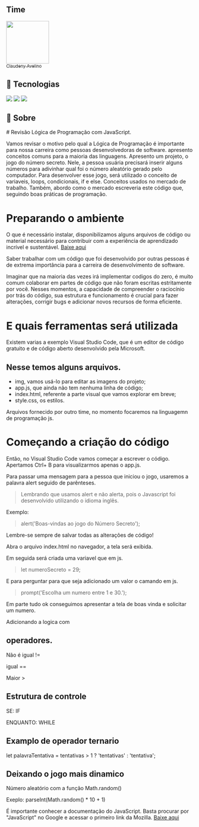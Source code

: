 <h2>Time</h2>

[<img loading="lazy" src="https://avatars.githubusercontent.com/u/79340989?s=400&u=fcfb57bc9a07b8ce0eeae1195e243bb1cb56f6d8&v=4" width=115><br><sub>Claudeny Avelino</sub>](https://github.com/ClaudenyAvelino)

## 🚀 Tecnologias
<div>
  <img src="https://img.shields.io/badge/HTML-239120?style=for-the-badge&logo=html5&logoColor=white">
  <img src="https://img.shields.io/badge/CSS-239120?&style=for-the-badge&logo=css3&logoColor=white">
  <img src="https://img.shields.io/badge/JavaScript-F7DF1E?style=for-the-badge&logo=javascript&logoColor=black">
</div>
<h2>🔖 Sobre</h2>
# Revisão Lógica de Programação com JavaScript.

Vamos revisar o motivo pelo qual a Lógica de Programação é importante para nossa carreira como pessoas desenvolvedoras de software. apresento conceitos comuns para a maioria das linguagens.
Apresento um projeto, o jogo do número secreto. Nele, a pessoa usuária precisará inserir alguns números para adivinhar qual foi o número aleatório gerado pelo computador.
Para desenvolver esse jogo, será utilizado o conceito de variaveis, loops, condicionais, if e else. Conceitos usados no mercado de trabalho.
Também, abordo como o mercado escreveria este código que, seguindo boas práticas de programação.

# Preparando o ambiente

O que é necessário instalar, disponibilizamos alguns arquivos de código ou material necessário para contribuir com a experiência de aprendizado incrível e sustentável.
[Baixe aqui](<https://github.com/ClaudenyAvelino/logica-js-projeto_iniciala>)

Saber trabalhar com um código que foi desenvolvido por outras pessoas é de extrema importância para a carreira de desenvolvimento de software.

Imaginar que na maioria das vezes irá implementar codigos do zero, é muito comum colaborar em partes de código que não foram escritas estritamente por você. Nesses momentos, a capacidade de compreender o raciocínio por trás do código, sua estrutura e funcionamento é crucial para fazer alterações, corrigir bugs e adicionar novos recursos de forma eficiente.

# E quais ferramentas será utilizada

Existem varias a exemplo Visual Studio Code, que é um editor de código gratuito e de código aberto desenvolvido pela Microsoft.

## Nesse temos alguns arquivos.

* img, vamos usá-lo para editar as imagens do projeto;
* app.js, que ainda não tem nenhuma linha de código;
* index.html, referente a parte visual que vamos explorar em breve;
* style.css, os estilos.

Arquivos fornecido por outro time, no momento focaremos na linguagemn de programação js.

# Começando a criação do código

Então, no Visual Studio Code vamos começar a escrever o código. Apertamos Ctrl+ B para visualizarmos apenas o app.js.

Para passar uma mensagem para a pessoa que iniciou o jogo, usaremos a palavra alert seguido de parênteses.

>Lembrando que usamos alert e não alerta, pois o Javascript foi desenvolvido utilizando o idioma inglês.

Exemplo:
>alert('Boas-vindas ao jogo do Número Secreto');

Lembre-se sempre de salvar todas as alterações de código!
 
 Abra o arquivo index.html no navegador, a tela será exibida.

 Em seguida será criada uma variavel que em js.

 >let numeroSecreto = 29;

E para perguntar para que seja adicionado um valor o camando em js.

>prompt('Escolha um numero entre 1 e 30.');

Em parte tudo ok conseguimos apresentar a tela de boas vinda e solicitar um numero.

Adicionando a logica com 

## operadores.

Não é igual !=

igual ==

Maior >

## Estrutura de controle

SE: IF

ENQUANTO: WHILE

## Examplo de operador ternario

let palavraTentativa = tentativas > 1 ? 'tentativas' : 'tentativa';

## Deixando o jogo mais dinamico

Número aleatório com a função Math.random()

Exeplo: parseInt(Math.random() * 10 + 1)



É importante conhecer a documentação do JavaScript. Basta procurar por "JavaScript" no Google e acessar o primeiro link da Mozilla.
[Baixe aqui](<https://developer.mozilla.org/pt-BR/docs/Web/JavaScript>)
